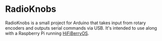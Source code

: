 # RadioKnobs

RadioKnobs is a small project for Arduino that takes input from rotary encoders and outputs serial commands via USB. It's intended to use along with a Raspberry Pi running [HiFiBerryOS](https://www.hifiberry.com/hifiberryos/).
